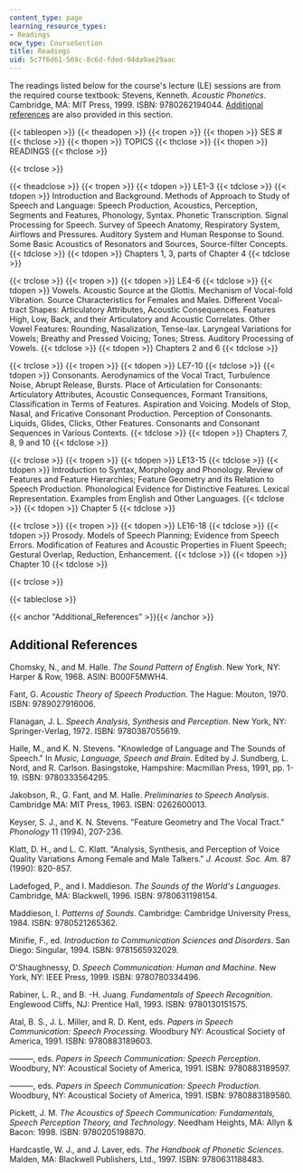 ```yaml
---
content_type: page
learning_resource_types:
- Readings
ocw_type: CourseSection
title: Readings
uid: 5c7f6d61-569c-8c6d-fded-94da9ae29aac
---
```


The readings listed below for the course's lecture (LE) sessions are from the required course textbook: Stevens, Kenneth. _Acoustic Phonetics_. Cambridge, MA: MIT Press, 1999. ISBN: 9780262194044. [Additional references](#Additional_References) are also provided in this section.

{{< tableopen >}}
{{< theadopen >}}
{{< tropen >}}
{{< thopen >}}
SES #
{{< thclose >}}
{{< thopen >}}
TOPICS
{{< thclose >}}
{{< thopen >}}
READINGS
{{< thclose >}}

{{< trclose >}}

{{< theadclose >}}
{{< tropen >}}
{{< tdopen >}}
LE1-3
{{< tdclose >}}
{{< tdopen >}}
Introduction and Background. Methods of Approach to Study of Speech and Language: Speech Production, Acoustics, Perception, Segments and Features, Phonology, Syntax. Phonetic Transcription. Signal Processing for Speech. Survey of Speech Anatomy, Respiratory System, Airflows and Pressures. Auditory System and Human Response to Sound. Some Basic Acoustics of Resonators and Sources, Source-filter Concepts.
{{< tdclose >}}
{{< tdopen >}}
Chapters 1, 3, parts of Chapter 4
{{< tdclose >}}

{{< trclose >}}
{{< tropen >}}
{{< tdopen >}}
LE4-6
{{< tdclose >}}
{{< tdopen >}}
Vowels. Acoustic Source at the Glottis. Mechanism of Vocal-fold Vibration. Source Characteristics for Females and Males. Different Vocal-tract Shapes: Articulatory Attributes, Acoustic Consequences. Features High, Low, Back, and their Articulatory and Acoustic Correlates. Other Vowel Features: Rounding, Nasalization, Tense-lax. Laryngeal Variations for Vowels; Breathy and Pressed Voicing; Tones; Stress. Auditory Processing of Vowels.
{{< tdclose >}}
{{< tdopen >}}
Chapters 2 and 6
{{< tdclose >}}

{{< trclose >}}
{{< tropen >}}
{{< tdopen >}}
LE7-10
{{< tdclose >}}
{{< tdopen >}}
Consonants. Aerodynamics of the Vocal Tract, Turbulence Noise, Abrupt Release, Bursts. Place of Articulation for Consonants: Articulatory Attributes, Acoustic Consequences, Formant Transitions, Classification in Terms of Features. Aspiration and Voicing. Models of Stop, Nasal, and Fricative Consonant Production. Perception of Consonants. Liquids, Glides, Clicks, Other Features. Consonants and Consonant Sequences in Various Contexts.
{{< tdclose >}}
{{< tdopen >}}
Chapters 7, 8, 9 and 10
{{< tdclose >}}

{{< trclose >}}
{{< tropen >}}
{{< tdopen >}}
LE13-15
{{< tdclose >}}
{{< tdopen >}}
Introduction to Syntax, Morphology and Phonology. Review of Features and Feature Hierarchies; Feature Geometry and its Relation to Speech Production. Phonological Evidence for Distinctive Features. Lexical Representation. Examples from English and Other Languages.
{{< tdclose >}}
{{< tdopen >}}
Chapter 5
{{< tdclose >}}

{{< trclose >}}
{{< tropen >}}
{{< tdopen >}}
LE16-18
{{< tdclose >}}
{{< tdopen >}}
Prosody. Models of Speech Planning; Evidence from Speech Errors. Modification of Features and Acoustic Properties in Fluent Speech; Gestural Overlap, Reduction, Enhancement.
{{< tdclose >}}
{{< tdopen >}}
Chapter 10
{{< tdclose >}}

{{< trclose >}}

{{< tableclose >}}

  
{{< anchor "Additional_References" >}}{{< /anchor >}}

Additional References
---------------------

Chomsky, N., and M. Halle. _The Sound Pattern of English_. New York, NY: Harper & Row, 1968. ASIN: B000F5MWH4.

Fant, G. _Acoustic Theory of Speech Production_. The Hague: Mouton, 1970. ISBN: 9789027916006.

Flanagan, J. L. _Speech Analysis, Synthesis and Perception_. New York, NY: Springer-Verlag, 1972. ISBN: 9780387055619.

Halle, M., and K. N. Stevens. "Knowledge of Language and The Sounds of Speech." In _Music, Language, Speech and Brain_. Edited by J. Sundberg, L. Nord, and R. Carlson. Basingstoke, Hampshire: Macmillan Press, 1991, pp. 1-19. ISBN: 9780333564295.

Jakobson, R., G. Fant, and M. Halle. _Preliminaries to Speech Analysis_. Cambridge MA: MIT Press, 1963. ISBN: 0262600013.

Keyser, S. J., and K. N. Stevens. "Feature Geometry and The Vocal Tract." _Phonology_ 11 (1994), 207-236.

Klatt, D. H., and L. C. Klatt. "Analysis, Synthesis, and Perception of Voice Quality Variations Among Female and Male Talkers." _J. Acoust. Soc. Am._ 87 (1990): 820-857.

Ladefoged, P., and I. Maddieson. _The Sounds of the World's Languages_. Cambridge, MA: Blackwell, 1996. ISBN: 9780631198154.

Maddieson, I. _Patterns of Sounds_. Cambridge: Cambridge University Press, 1984. ISBN: 9780521265362.

Minifie, F., ed. _Introduction to Communication Sciences and Disorders_. San Diego: Singular, 1994. ISBN: 9781565932029.

O'Shaughnessy, D. _Speech Communication: Human and Machine_. New York, NY: IEEE Press, 1999. ISBN: 9780780334496.

Rabiner, L. R., and B. -H. Juang. _Fundamentals of Speech Recognition_. Englewood Cliffs, NJ: Prentice Hall, 1993. ISBN: 9780130151575.

Atal, B. S., J. L. Miller, and R. D. Kent, eds. _Papers in Speech Communication: Speech Processing_. Woodbury NY: Acoustical Society of America, 1991. ISBN: 9780883189603.

———, eds. _Papers in Speech Communication: Speech Perception_. Woodbury, NY: Acoustical Society of America, 1991. ISBN: 9780883189597.

———, eds. _Papers in Speech Communication: Speech Production_. Woodbury, NY: Acoustical Society of America, 1991. ISBN: 9780883189580.

Pickett, J. M. _The Acoustics of Speech Communication: Fundamentals, Speech Perception Theory, and Technology_. Needham Heights, MA: Allyn & Bacon: 1998. ISBN: 9780205198870.

Hardcastle, W. J., and J. Laver, eds. _The Handbook of Phonetic Sciences_. Malden, MA: Blackwell Publishers, Ltd., 1997. ISBN: 9780631188483.